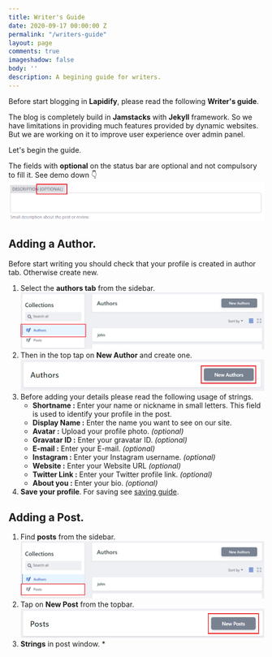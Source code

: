 ```yaml
---
title: Writer's Guide
date: 2020-09-17 00:00:00 Z
permalink: "/writers-guide"
layout: page
comments: true
imageshadow: false
body: ''
description: A begining guide for writers.
---
```


Before start blogging in **Lapidify**, please read the following **Writer's guide**.

The blog is completely build in **Jamstacks** with **Jekyll** framework. So we have limitations in providing much features provided by dynamic websites. But we are working on it to improve user experience over admin panel.

Let's begin the guide.

The fields with **optional** on the status bar are optional and not compulsory to fill it. See demo down 👇![optional image](/uploads/tempsnip.png "Optional")

## **Adding a Author.**

Before start writing you should check that your profile is created in author tab. Otherwise create new.

1. Select the **authors tab** from the sidebar.**![](/uploads/tempsnip1-1.png)**
2. Then in the top tap on **New Author** and create one.![](/uploads/tempsnip2.png)
3. Before adding your details please read the following usage of strings.
   * **Shortname :** Enter your name or nickname in small letters. This field is used to identify your profile in the post.
   * **Display Name :** Enter the name you want to see on our site.
   * **Avatar :** Upload your profile photo. _(optional)_
   * **Gravatar ID :** Enter your gravatar ID. _(optional)_
   * **E-mail :** Enter your E-mail. _(optional)_
   * **Instagram :** Enter your Instagram username. _(optional)_
   * **Website :** Enter your Website URL _(optional)_
   * **Twitter Link :** Enter your Twitter profile link. _(optional)_
   * **About you :** Enter your bio. _(optional)_
4. **Save your profile**. For saving see [saving guide](#saving-guide "saving guide").

## **Adding a Post.**

1. Find **posts** from the sidebar.![](/uploads/tempsnip3-1.png)
2. Tap on **New Post** from the topbar.![](/uploads/tempsnip4.png)
3. **Strings** in post window.
   * 